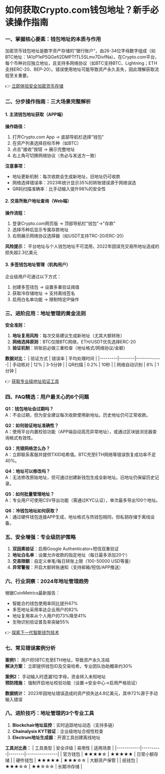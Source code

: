 # 如何获取Crypto.com钱包地址？新手必读操作指南

### 一、掌握核心要素：钱包地址的本质与作用
加密货币钱包地址是数字资产存储的"银行账户"，由26-34位字母数字组成（如BTC地址：1A1zP1eP5QGefi2DMPTfTL5SLmv7DivfNa）。在Crypto.com平台，每个币种对应独立地址，且支持多网络协议（如BTC支持BTC、Lightning；ETH支持ERC-20、BEP-20）。错误使用地址可能导致资产永久丢失，因此理解获取流程至关重要。

👉 [立即体验安全加密货币存储](https://bit.ly/okx_welcome)

### 二、分步操作指南：三大场景完整解析
#### 1. 主流钱包地址获取（APP端）
**操作路径：**
1. 打开Crypto.com App → 底部导航栏选择"钱包"
2. 在资产列表选择目标币种（如BTC）
3. 点击"接收"按钮 → 展示完整地址
4. 右上角可切换网络协议（务必与发送方一致）

**注意事项：**
- 地址更新机制：每次收款会生成新地址，旧地址仍可收款
- 网络选择错误率：2023年统计显示35%的转账错误源于网络误选
- QR码扫描准确率：比手动输入提升98%的安全性

#### 2. 交易所账户地址查询（Web端）
**操作流程：**
1. 登录Crypto.com网页版 → 顶部导航栏"钱包"→"存款"
2. 选择币种后显示专属存款地址
3. 右侧展示网络协议选择器（如USDT支持TRC-20/ERC-20）

**风险提示：** 平台地址与个人钱包地址不可混用，2022年因误充交易所地址造成的损失超2.3亿美元

#### 3. 多签钱包地址管理（机构用户）
企业级用户可通过以下方式：
1. 创建多签钱包 → 设置多重验证阈值
2. 获取冷存储地址 → 支持离线签名
3. 启用白名单功能 → 限制特定IP操作

### 三、进阶应用：地址管理的黄金法则
**安全准则：**
1. **地址复用风险**：每次交易建议生成新地址（尤其大额转账）
2. **网络选择原则**：BTC仅限BTC网络，ETH/USDT优先选择ERC-20
3. **验证机制**：转账前必做三重检查（地址格式/网络协议/金额）

**数据对比：**
| 验证方式 | 错误率 | 平均处理时间 |
|---------|--------|-------------|
| 手动核对 | 12%    | 3-5分钟     |
| QR扫描   | 0.2%   | 10秒        |
| 网络自动识别 | 8%    | 1分钟       |

👉 [获取专业级地址验证工具](https://bit.ly/okx_welcome)

### 四、FAQ精选：用户最关心的6个问题
**Q1：钱包地址会过期吗？**  
A：不会过期，但为安全建议每次收款使用新地址。历史地址仍可正常收款。

**Q2：如何验证地址准确性？**  
A：使用平台内置校验功能（APP端自动高亮异常地址），或通过区块链浏览器查询格式有效性。

**Q3：充错网络怎么办？**  
A：立即联系客服并提供TXID哈希值。BTC充至ETH网络等错误恢复成功率不足40%。

**Q4：地址可以修改吗？**  
A：无法修改原始地址，但可通过创建新钱包生成全新地址。旧地址仍保留历史记录。

**Q5：如何批量管理地址？**  
A：专业用户可使用CSV导出功能（需通过KYC认证），单次最多导出100个地址。

**Q6：冷钱包地址如何获取？**  
A：通过硬件钱包连接APP生成，地址格式与热钱包相同，但私钥存储于离线设备。

### 五、安全增强：专业级防护策略
1. **双因素验证**：启用Google Authenticator+短信双重验证
2. **地址白名单**：设置允许收款的指定地址（每日最多添加20个）
3. **交易限额**：自定义单笔/每日转账上限（100-50000 USD等量）
4. **异常警报**：开启大额转账通知（支持邮箱/短信/APP推送）

### 六、行业洞察：2024年地址管理趋势
根据CoinMetrics最新报告：
- 智能合约钱包使用率同比提升67%
- 多签地址采用率达企业用户的82%
- 地址复用率从个人用户的73%降至41%
- 生物识别验证普及率突破55%

👉 [探索下一代智能钱包技术](https://bit.ly/okx_welcome)

### 七、常见错误案例分析
**案例1：** 用户将5BTC充至ETH地址，导致资产永久冻结  
**解决方案：** 立即提供钱包ID及交易哈希，专业团队协助概率约30%

**案例2：** 手动输入时遗漏1位字母，资金转入未知地址  
**预防措施：** 强制开启地址校验功能（设置→安全中心→启用严格验证）

**数据统计：** 2023年因地址错误造成的资产损失达4.8亿美元，其中72%源于手动输入错误

### 八、进阶技巧：地址管理的3个专业工具
1. **Blockchair地址监控**：实时追踪地址动态（支持多链）
2. **Chainalysis KYT验证**：企业级地址合规性检查
3. **Electrum地址生成器**：开源工具创建离线地址

**工具对比表：**
| 工具类型   | 安全评级 | 易用性 | 适用场景       |
|------------|----------|--------|----------------|
| 官方钱包   | ★★★★☆    | ★★★★★  | 日常小额存储   |
| 硬件钱包   | ★★★★★    | ★★★☆☆  | 大额资产保管   |
| 纸钱包     | ★★★☆☆    | ★★☆☆☆  | 长期冷存储     |
